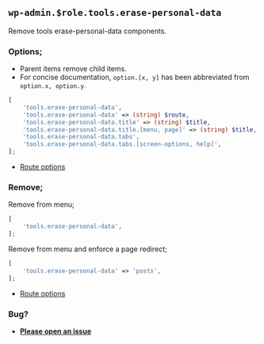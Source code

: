 ## `wp-admin.$role.tools.erase-personal-data`

Remove tools erase-personal-data components.

### Options;

* Parent items remove child items. 
* For concise documentation, `option.[x, y]` has been abbreviated from `option.x, option.y`.

```php
[
    'tools.erase-personal-data',
    'tools.erase-personal-data' => (string) $route,
    'tools.erase-personal-data.title' => (string) $title,
    'tools.erase-personal-data.title.[menu, page]' => (string) $title,
    'tools.erase-personal-data.tabs',
    'tools.erase-personal-data.tabs.[screen-options, help]',
];
```

* [Route options](../route-options.md)

### Remove;

Remove from menu;

```php
[
    'tools.erase-personal-data',
];
```

Remove from menu and enforce a page redirect;

```php
[
    'tools.erase-personal-data' => 'posts',
];
```

* [Route options](../route-options.md)

### Bug?

* **[Please open an issue](https://github.com/soberwp/intervention/issues/new?title=[wp-admin.tools.erase-personal-data]&labels=bug&assignees=darrenjacoby)**
